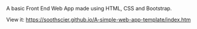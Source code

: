 A basic Front End Web App made using HTML, CSS and Bootstrap.

View it: 
https://soothscier.github.io/A-simple-web-app-template/index.htm

